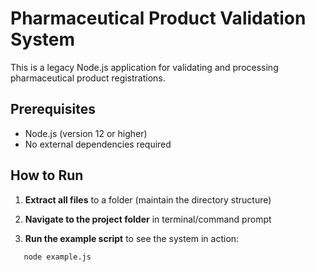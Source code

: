 # Pharmaceutical Product Validation System

This is a legacy Node.js application for validating and processing pharmaceutical product registrations.

## Prerequisites

- Node.js (version 12 or higher)
- No external dependencies required

## How to Run

1. **Extract all files** to a folder (maintain the directory structure)

2. **Navigate to the project folder** in terminal/command prompt

3. **Run the example script** to see the system in action:
```bash
   node example.js